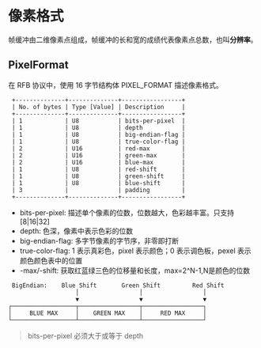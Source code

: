# 像素格式

帧缓冲由二维像素点组成，帧缓冲的长和宽的成绩代表像素点总数，也叫**分辨率**。

## PixelFormat

在 RFB 协议中，使用 16 字节结构体 PIXEL_FORMAT 描述像素格式。

```
 +--------------+--------------+-----------------+
 | No. of bytes | Type [Value] | Description     |
 +--------------+--------------+-----------------+
 | 1            | U8           | bits-per-pixel  |
 | 1            | U8           | depth           |
 | 1            | U8           | big-endian-flag |
 | 1            | U8           | true-color-flag |
 | 2            | U16          | red-max         |
 | 2            | U16          | green-max       |
 | 2            | U16          | blue-max        |
 | 1            | U8           | red-shift       |
 | 1            | U8           | green-shift     |
 | 1            | U8           | blue-shift      |
 | 3            |              | padding         |
 +--------------+--------------+-----------------+
```

- bits-per-pixel: 描述单个像素的位数，位数越大，色彩越丰富。只支持[8|16|32]
- depth: 色深，像素中表示色彩的位数
- big-endian-flag: 多字节像素的字节序，非零即打断
- true-color-flag: 1 表示真彩色，pixel 表示颜色；0 表示调色板，pexel 表示颜色颜色表中的位置
- -max/-shift: 获取红蓝绿三色的位移量和长度，max=2^N-1,N是颜色的位数

```
 BigEndian:    Blue Shift       Green Shift         Red Shift
                   │                 │                 │
                   ▼                 ▼                 ▼
┌──────────────────┬─────────────────┬─────────────────┐
│     BLUE MAX     │    GREEN MAX    │     RED MAX     │
└──────────────────┴─────────────────┴─────────────────┘
```

> bits-per-pixel 必须大于或等于 depth